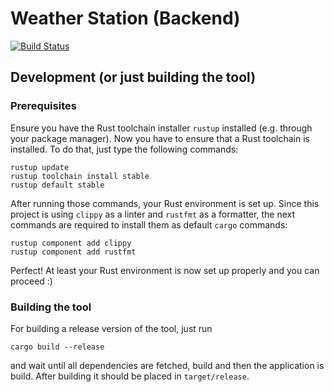 # Weather Station (Backend)

[![Build Status](https://travis-ci.org/thuetz/weather_station_backend.svg?branch=master)](https://travis-ci.org/thuetz/weather_station_backend)

## Development (or just building the tool)

### Prerequisites
Ensure you have the Rust toolchain installer `rustup` installed (e.g. through your
package manager). Now you have to ensure that a Rust toolchain is installed. To do that,
just type the following commands:

```text
rustup update
rustup toolchain install stable
rustup default stable
```

After running those commands, your Rust environment is set up. Since this project is using
`clippy` as a linter and `rustfmt` as a formatter, the next commands are required to install
them as default `cargo` commands:

```text
rustup component add clippy
rustup component add rustfmt
```

Perfect! At least your Rust environment is now set up properly and you can proceed :)

### Building the tool
For building a release version of the tool, just run

```text
cargo build --release
```

and wait until all dependencies are fetched, build and then the application is build. After
building it should be placed in `target/release`.
